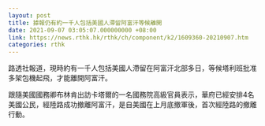 ```yaml
---
layout: post
title: 據報仍有約一千人包括美國人滯留阿富汗等候離開
date: 2021-09-07 03:05:07.000000000 +08:00
link: https://news.rthk.hk/rthk/ch/component/k2/1609360-20210907.htm
categories: rthk
---
```


路透社報道，現時約有一千人包括美國人滯留在阿富汗北部多日，等候塔利班批准多架包機起飛，才能離開阿富汗。　

跟隨美國國務卿布林肯出訪卡塔爾的一名國務院高級官員表示，華府已經安排4名美國公民，經陸路成功撤離阿富汗，是自美國在上月底撤軍後，首次經陸路的撤離行動。
